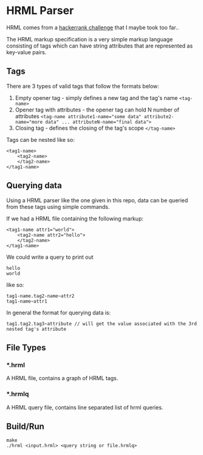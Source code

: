# HRML Parser
HRML comes from a [hackerrank challenge](https://www.hackerrank.com/challenges/attribute-parser/problem_) that I maybe took too far.. 

The HRML markup specification is a very simple markup language consisting of tags which can have string attributes that are represented as key-value pairs.

## Tags
There are 3 types of valid tags that follow the formats below:
1. Empty opener tag - simply defines a new tag and the tag's name
    `<tag-name>`
2. Opener tag with attributes - the opener tag can hold N number of attributes
    `<tag-name attribute1-name="some data" attribute2-name="more data" ... attributeN-name="final data">`
3. Closing tag - defines the closing of the tag's scope
    `</tag-name>`

Tags can be nested like so:
```
<tag1-name>
    <tag2-name>
    </tag2-name>
</tag1-name>
```

## Querying data
Using a HRML parser like the one given in this repo, data can be queried from these tags using simple commands.

If we had a HRML file containing the following markup:
```
<tag1-name attr1="world">
    <tag2-name attr2="hello">
    </tag2-name>
</tag1-name>
```
We could write a query to print out 
```
hello
world
```
like so:
```
tag1-name.tag2-name~attr2
tag1-name~attr1
```

In general the format for querying data is:
```
tag1.tag2.tag3~attribute // will get the value associated with the 3rd nested tag's attribute
```
## File Types
### \*.hrml
A HRML file, contains a graph of HRML tags.
### \*.hrmlq
A HRML query file, contains line separated list of hrml queries.

## Build/Run
```
make
./hrml <input.hrml> <query string or file.hrmlq>
```
